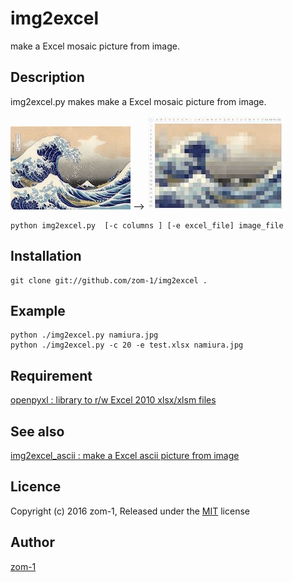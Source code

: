 img2excel
====
make a Excel mosaic picture from image.

## Description
img2excel.py makes make a Excel mosaic picture from image.

![Original](namiura_small.jpg)
-->
![Excel File](namiura_excel_small.jpg)

```
python img2excel.py  [-c columns ] [-e excel_file] image_file

```

## Installation
```
git clone git://github.com/zom-1/img2excel .
```

## Example
```
python ./img2excel.py namiura.jpg
python ./img2excel.py -c 20 -e test.xlsx namiura.jpg
```

## Requirement
[openpyxl : library to r/w Excel 2010 xlsx/xlsm files](https://openpyxl.readthedocs.org/)

## See also
[img2excel_ascii : make a Excel ascii picture from image](git://github.com/zom-1/img2excelascii)

## Licence
Copyright (c) 2016 zom-1, Released under the
 [MIT](http://opensource.org/licenses/mit-license.php) license

## Author
[zom-1](https://github.com/zom-1)
